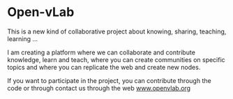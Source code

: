 # Open-vLab
This is a new kind of collaborative project about knowing, sharing, teaching, learning ...

I am creating a platform where we can collaborate and contribute knowledge, learn and teach, where you can create communities on specific topics and where you can replicate the web and create new nodes.

If you want to participate in the project, you can contribute through the code or through contact us through the web www.openvlab.org
